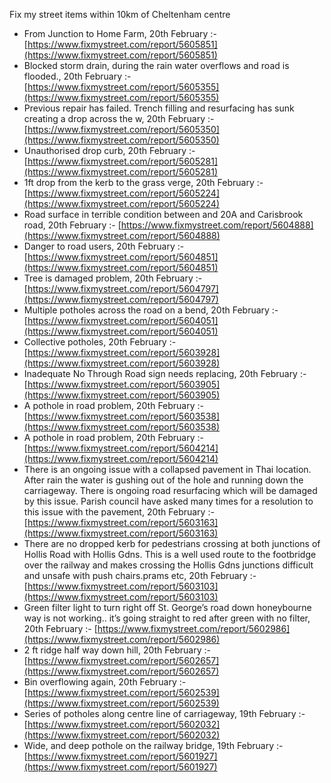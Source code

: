 Fix my street items within 10km of Cheltenham centre

<!-- fix_marker starts -->

- From Junction to Home Farm, 20th February :- [https://www.fixmystreet.com/report/5605851](https://www.fixmystreet.com/report/5605851)
- Blocked storm drain, during the rain water overflows and road is flooded., 20th February :- [https://www.fixmystreet.com/report/5605355](https://www.fixmystreet.com/report/5605355)
- Previous repair has failed. Trench filling and resurfacing has sunk creating a drop across the w, 20th February :- [https://www.fixmystreet.com/report/5605350](https://www.fixmystreet.com/report/5605350)
- Unauthorised drop curb, 20th February :- [https://www.fixmystreet.com/report/5605281](https://www.fixmystreet.com/report/5605281)
- 1ft drop from the kerb to the grass verge, 20th February :- [https://www.fixmystreet.com/report/5605224](https://www.fixmystreet.com/report/5605224)
- Road surface in terrible condition between and 20A and Carisbrook road, 20th February :- [https://www.fixmystreet.com/report/5604888](https://www.fixmystreet.com/report/5604888)
- Danger to road users, 20th February :- [https://www.fixmystreet.com/report/5604851](https://www.fixmystreet.com/report/5604851)
- Tree is damaged problem, 20th February :- [https://www.fixmystreet.com/report/5604797](https://www.fixmystreet.com/report/5604797)
- Multiple potholes across the road on a bend, 20th February :- [https://www.fixmystreet.com/report/5604051](https://www.fixmystreet.com/report/5604051)
- Collective potholes, 20th February :- [https://www.fixmystreet.com/report/5603928](https://www.fixmystreet.com/report/5603928)
- Inadequate No Through Road sign needs replacing, 20th February :- [https://www.fixmystreet.com/report/5603905](https://www.fixmystreet.com/report/5603905)
- A pothole in road problem, 20th February :- [https://www.fixmystreet.com/report/5603538](https://www.fixmystreet.com/report/5603538)
- A pothole in road problem, 20th February :- [https://www.fixmystreet.com/report/5604214](https://www.fixmystreet.com/report/5604214)
- There is an ongoing issue with a collapsed pavement in Thai location. After rain the water is gushing out of the hole and running down the carriageway. There is ongoing road resurfacing which will be damaged by this issue. Parish council have asked many times for a resolution to this issue with the pavement, 20th February :- [https://www.fixmystreet.com/report/5603163](https://www.fixmystreet.com/report/5603163)
- There are no dropped kerb for pedestrians crossing at both junctions of Hollis Road with Hollis Gdns. This is a well used route to the footbridge over the railway and makes crossing the Hollis Gdns junctions difficult and unsafe with push chairs.prams etc, 20th February :- [https://www.fixmystreet.com/report/5603103](https://www.fixmystreet.com/report/5603103)
- Green filter light to turn right off St. George’s road down honeybourne way is not working.. it’s going straight to red after green with no filter, 20th February :- [https://www.fixmystreet.com/report/5602986](https://www.fixmystreet.com/report/5602986)
- 2 ft ridge half way down hill, 20th February :- [https://www.fixmystreet.com/report/5602657](https://www.fixmystreet.com/report/5602657)
- Bin overflowing again, 20th February :- [https://www.fixmystreet.com/report/5602539](https://www.fixmystreet.com/report/5602539)
- Series of potholes along centre line of carriageway, 19th February :- [https://www.fixmystreet.com/report/5602032](https://www.fixmystreet.com/report/5602032)
- Wide, and deep pothole on the railway bridge, 19th February :- [https://www.fixmystreet.com/report/5601927](https://www.fixmystreet.com/report/5601927)

<!-- fix_marker ends -->